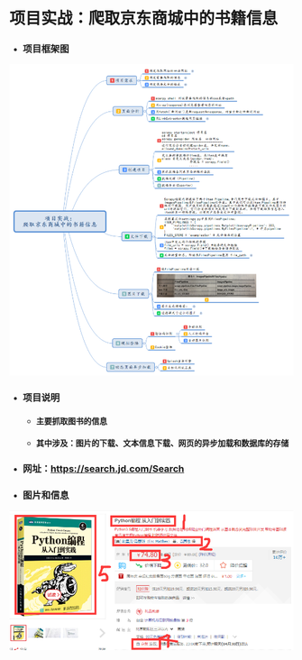 # 项目实战：爬取京东商城中的书籍信息

- ### 项目框架图
![框架图.png](https://github.com/GoFisher/jdspider/raw/master/res/project.png)

- ### 项目说明
    - #### **主要抓取图书的信息**
    - #### **其中涉及：图片的下载、文本信息下载、网页的异步加载和数据库的存储**

- ### 网址：https://search.jd.com/Search
- ### 图片和信息
![图片信息.png](https://github.com/GoFisher/jdspider/raw/master/res/info.png)
